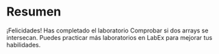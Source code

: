 # Resumen

¡Felicidades! Has completado el laboratorio Comprobar si dos arrays se intersecan. Puedes practicar más laboratorios en LabEx para mejorar tus habilidades.
